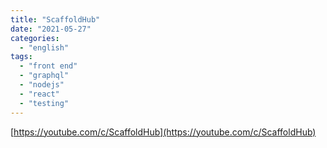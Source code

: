```yaml
---
title: "ScaffoldHub"
date: "2021-05-27"
categories:
  - "english"
tags:
  - "front end"
  - "graphql"
  - "nodejs"
  - "react"
  - "testing"
---
```


[https://youtube.com/c/ScaffoldHub](https://youtube.com/c/ScaffoldHub)
